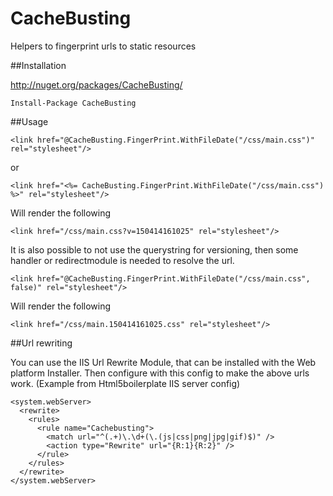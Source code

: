 # CacheBusting
Helpers to fingerprint urls to static resources

##Installation

http://nuget.org/packages/CacheBusting/

    Install-Package CacheBusting

##Usage

    <link href="@CacheBusting.FingerPrint.WithFileDate("/css/main.css")" rel="stylesheet"/>

or

    <link href="<%= CacheBusting.FingerPrint.WithFileDate("/css/main.css") %>" rel="stylesheet"/>
  
Will render the following
  
    <link href="/css/main.css?v=150414161025" rel="stylesheet"/>
  
It is also possible to not use the querystring for versioning, then some handler or redirectmodule is needed to resolve the url.

    <link href="@CacheBusting.FingerPrint.WithFileDate("/css/main.css", false)" rel="stylesheet"/>

Will render the following
  
    <link href="/css/main.150414161025.css" rel="stylesheet"/>

##Url rewriting

You can use the IIS Url Rewrite Module, that can be installed with the Web platform Installer. Then configure with this config to make the above urls work. (Example from Html5boilerplate IIS server config)

    <system.webServer>
      <rewrite>
        <rules>
          <rule name="Cachebusting">
            <match url="^(.+)\.\d+(\.(js|css|png|jpg|gif)$)" />
            <action type="Rewrite" url="{R:1}{R:2}" />
          </rule>
        </rules>
      </rewrite>
    </system.webServer>

